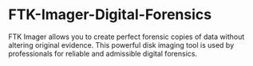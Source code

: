 # FTK-Imager-Digital-Forensics
FTK Imager allows you to create perfect forensic copies of data without altering original evidence. This powerful disk imaging tool is used by professionals for reliable and admissible digital forensics.
